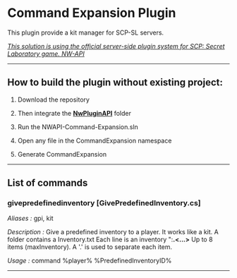 
# Command Expansion Plugin

This plugin provide a kit manager for SCP-SL servers.

*[This solution is using the official server-side plugin system for SCP: Secret Laboratory game. NW-API](https://github.com/northwood-studios/NwPluginAPI)*

-----

## How to build the plugin without existing project:

1) Download the repository

2) Then integrate the **[NwPluginAPI](https://github.com/northwood-studios/NwPluginAPI)** folder

3) Run the NWAPI-Command-Expansion.sln

4) Open any file in the CommandExpansion namespace

5) Generate CommandExpansion

-----

## List of commands

### givepredefinedinventory [GivePredefinedInventory.cs]

*Aliases :* gpi, kit

*Description :* Give a predefined inventory to a player. It works like a kit.
                A folder contains a Inventory.txt 
                Each line is an inventory "**<name>**:**<itemsID>.<...>**
                Up to 8 items (maxInventory). A '.' is used to separate each item.

*Usage :* command %player% %PredefinedInventoryID%

-----